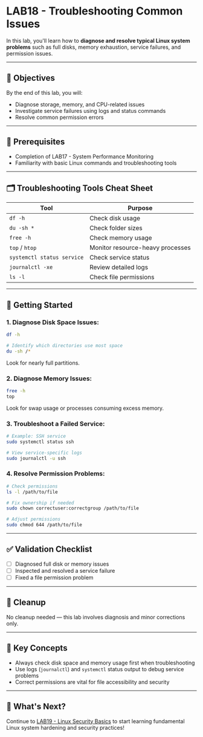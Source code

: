 # LAB18 - Troubleshooting Common Issues

In this lab, you'll learn how to **diagnose and resolve typical Linux system problems** such as full disks, memory exhaustion, service failures, and permission issues.

---

## 🎯 Objectives

By the end of this lab, you will:
- Diagnose storage, memory, and CPU-related issues
- Investigate service failures using logs and status commands
- Resolve common permission errors

---

## 🧰 Prerequisites

- Completion of LAB17 - System Performance Monitoring
- Familiarity with basic Linux commands and troubleshooting tools

---

## 🗂️ Troubleshooting Tools Cheat Sheet

| Tool | Purpose |
|------|---------|
| `df -h` | Check disk usage |
| `du -sh *` | Check folder sizes |
| `free -h` | Check memory usage |
| `top` / `htop` | Monitor resource-heavy processes |
| `systemctl status service` | Check service status |
| `journalctl -xe` | Review detailed logs |
| `ls -l` | Check file permissions |

---

## 🚀 Getting Started

### 1. Diagnose Disk Space Issues:
```bash
df -h

# Identify which directories use most space
du -sh /*
```
Look for nearly full partitions.

### 2. Diagnose Memory Issues:
```bash
free -h
top
```
Look for swap usage or processes consuming excess memory.

### 3. Troubleshoot a Failed Service:
```bash
# Example: SSH service
sudo systemctl status ssh

# View service-specific logs
sudo journalctl -u ssh
```

### 4. Resolve Permission Problems:
```bash
# Check permissions
ls -l /path/to/file

# Fix ownership if needed
sudo chown correctuser:correctgroup /path/to/file

# Adjust permissions
sudo chmod 644 /path/to/file
```

---

## ✅ Validation Checklist

- [ ] Diagnosed full disk or memory issues
- [ ] Inspected and resolved a service failure
- [ ] Fixed a file permission problem

---

## 🧹 Cleanup

No cleanup needed — this lab involves diagnosis and minor corrections only.

---

## 🧠 Key Concepts

- Always check disk space and memory usage first when troubleshooting
- Use logs (`journalctl`) and `systemctl` status output to debug service problems
- Correct permissions are vital for file accessibility and security

---

## 🔁 What's Next?
Continue to [LAB19 - Linux Security Basics](../LAB19-Linux-Security-Basics/README.md) to start learning fundamental Linux system hardening and security practices!